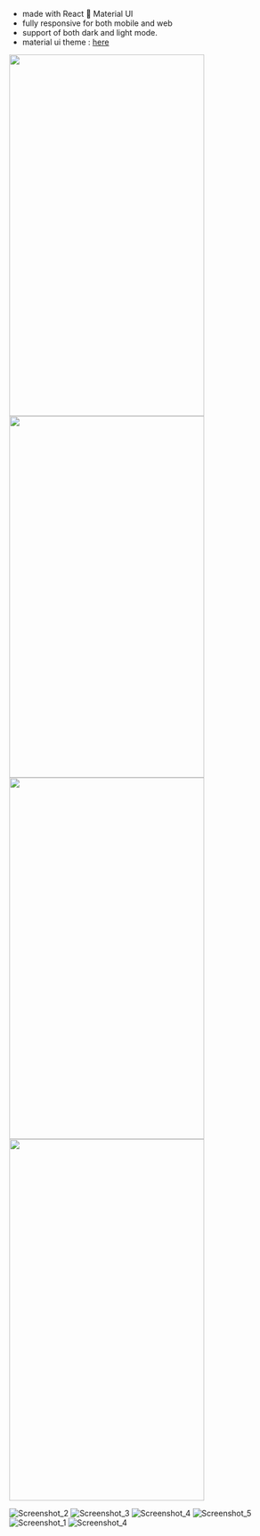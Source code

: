 - made with React 💙 Material UI
- fully responsive for both mobile and web 
- support of both dark and light mode. 
- material ui theme : [here](https://github.com/narayann7/who-is-skillz/blob/main/src/utility/themes.js)

<div>
  <img src="https://user-images.githubusercontent.com/64174995/174443652-1af3620d-530e-4325-80fb-c9f9f85547c0.jpg" width="350px" height ="650px"/>
 <img src="https://user-images.githubusercontent.com/64174995/176600414-1b17c369-08d0-41fd-8eab-7016c595b449.jpg" width="350px" height ="650px"/>

<img src="https://user-images.githubusercontent.com/64174995/174443655-d5f1224c-e3bc-47b9-9383-47ff0396bd47.jpg" width="350px" height ="650px"/>
<img src="https://user-images.githubusercontent.com/64174995/174443657-e9309c17-1ab8-4df3-a8e2-28d25185668d.jpg" width="350px" height ="650px"/>
</div>





![Screenshot_2](https://user-images.githubusercontent.com/64174995/174026192-96757534-dfb3-4099-8c60-b0692abd2d8d.png)
![Screenshot_3](https://user-images.githubusercontent.com/64174995/174026258-166337a2-bde1-4d6f-a418-fde5fbda8680.png)
![Screenshot_4](https://user-images.githubusercontent.com/64174995/174026300-7f1c3ebf-4e04-4ce7-82d9-c4938efd93b8.png)
![Screenshot_5](https://user-images.githubusercontent.com/64174995/174026313-c1b0d061-581b-46a2-aca2-eee8f767739c.png)
![Screenshot_1](https://user-images.githubusercontent.com/64174995/174443362-a5f2120c-0d8e-43f0-9e85-243add9cb298.png)
![Screenshot_4](https://user-images.githubusercontent.com/64174995/176600624-9c702f76-e9f4-4c9c-a089-aa1d7bc78b4c.png)
